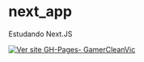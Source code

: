 # next_app
Estudando Next.JS

[![Ver site GH-Pages- GamerCleanVic](https://img.shields.io/static/v1?label=Site&message=Abrir&color=%234f0faf&logo=Firefox&logoColor=%23ffffff)](https://j-next-app.vercel.app/)